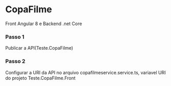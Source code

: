 # CopaFilme
Front Angular 8 e Backend .net Core

### Passo 1
Publicar a API(Teste.CopaFilme)

### Passo 2
Configurar a URI da API no arquivo copafilmeservice.service.ts, variavel URI do projeto Teste.CopaFilme.Front
